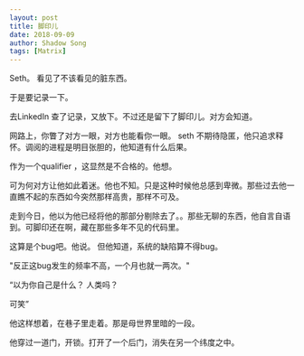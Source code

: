 ```yaml
---
layout: post
title: 脚印儿
date: 2018-09-09
author: Shadow Song
tags: [Matrix]
---
```


Seth。
看见了不该看见的脏东西。

于是要记录一下。



去LinkedIn 查了记录，又放下。不过还是留下了脚印儿。对方会知道。

网路上，你瞥了对方一眼，对方也能看你一眼。 seth 不期待隐匿，他只追求释怀。调阅的进程是明目张胆的，他知道有什么后果。

作为一个qualifier ，这显然是不合格的。他想。


可为何对方让他如此着迷。他也不知。只是这种时候他总感到卑微。那些过去他一直瞧不起的东西如今突然那样高贵，那样不可及。

走到今日，他以为他已经将他的那部分剔除去了。。那些无聊的东西，他自言自语到。可脚印还在啊，藏在那些多年不见的代码里。

这算是个bug吧。他说。
但他知道，系统的缺陷算不得bug。

"反正这bug发生的频率不高，一个月也就一两次。"

“以为你自己是什么？ 人类吗？

可笑”


他这样想着，在巷子里走着。那是母世界里暗的一段。

他穿过一道门，开锁。打开了一个后门，消失在另一个纬度之中。